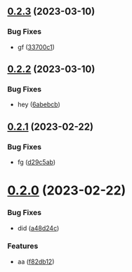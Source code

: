 ## [0.2.3](https://github.com/sarafpradumna/releases-test/compare/v0.2.2...v0.2.3) (2023-03-10)


### Bug Fixes

* gf ([33700c1](https://github.com/sarafpradumna/releases-test/commit/33700c11d6c901d771b87383edfba917a600bf96))



## [0.2.2](https://github.com/sarafpradumna/releases-test/compare/v0.2.1...v0.2.2) (2023-03-10)


### Bug Fixes

* hey ([6abebcb](https://github.com/sarafpradumna/releases-test/commit/6abebcbf9a23a95c683f1d9bcd2530f10ec19c09))



## [0.2.1](https://github.com/sarafpradumna/releases-test/compare/v0.2.0...v0.2.1) (2023-02-22)


### Bug Fixes

* fg ([d29c5ab](https://github.com/sarafpradumna/releases-test/commit/d29c5abef7efa2fb7331f49235868557dac9628b))



# [0.2.0](https://github.com/sarafpradumna/releases-test/compare/v0.1.0...v0.2.0) (2023-02-22)


### Bug Fixes

* did ([a48d24c](https://github.com/sarafpradumna/releases-test/commit/a48d24cd410add69916fb773cbe850656f09ffd6))


### Features

* aa ([f82db12](https://github.com/sarafpradumna/releases-test/commit/f82db12e633a0eb3c231fd0e0decd4abf363430b))



